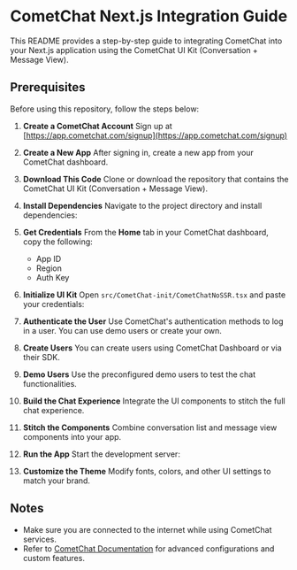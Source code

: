 # CometChat Next.js Integration Guide

This README provides a step-by-step guide to integrating CometChat into your Next.js application using the CometChat UI Kit (Conversation + Message View).

## Prerequisites

Before using this repository, follow the steps below:

1. **Create a CometChat Account**
   Sign up at [https://app.cometchat.com/signup](https://app.cometchat.com/signup)

2. **Create a New App**
   After signing in, create a new app from your CometChat dashboard.

3. **Download This Code**
   Clone or download the repository that contains the CometChat UI Kit (Conversation + Message View).

4. **Install Dependencies**
   Navigate to the project directory and install dependencies:

5. **Get Credentials**
   From the **Home** tab in your CometChat dashboard, copy the following:

   * App ID
   * Region
   * Auth Key

6. **Initialize UI Kit**
   Open `src/CometChat-init/CometChatNoSSR.tsx` and paste your credentials:


7. **Authenticate the User**
   Use CometChat's authentication methods to log in a user. You can use demo users or create your own.

8. **Create Users**
   You can create users using CometChat Dashboard or via their SDK.

9. **Demo Users**
   Use the preconfigured demo users to test the chat functionalities.

10. **Build the Chat Experience**
    Integrate the UI components to stitch the full chat experience.

11. **Stitch the Components**
    Combine conversation list and message view components into your app.

12. **Run the App**
    Start the development server:

13. **Customize the Theme**
    Modify fonts, colors, and other UI settings to match your brand.

## Notes

* Make sure you are connected to the internet while using CometChat services.
* Refer to [CometChat Documentation](https://www.cometchat.com/docs/) for advanced configurations and custom features.
